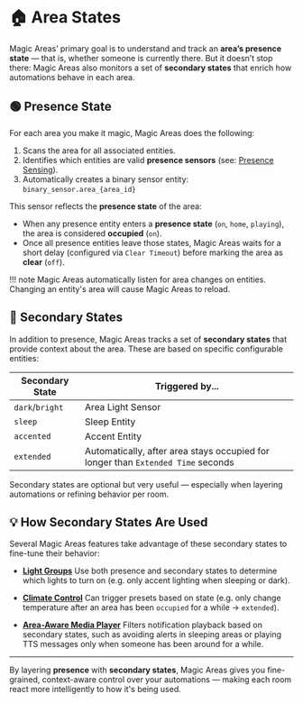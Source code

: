 # 🏠 Area States

Magic Areas’ primary goal is to understand and track an **area’s presence state** — that is, whether someone is currently there. But it doesn’t stop there: Magic Areas also monitors a set of **secondary states** that enrich how automations behave in each area.

## 🟢 Presence State

For each area you make it magic, Magic Areas does the following:

1. Scans the area for all associated entities.
2. Identifies which entities are valid **presence sensors** (see: [Presence Sensing](presence-sensing.md)).
3. Automatically creates a binary sensor entity:
   `binary_sensor.area_{area_id}`

This sensor reflects the **presence state** of the area:

- When any presence entity enters a **presence state** (`on`, `home`, `playing`), the area is considered **occupied** (`on`).
- Once all presence entities leave those states, Magic Areas waits for a short delay (configured via `Clear Timeout`) before marking the area as **clear** (`off`).

!!! note
    Magic Areas automatically listen for area changes on entities.
    Changing an entity's area will cause Magic Areas to reload.


## 🌙 Secondary States

In addition to presence, Magic Areas tracks a set of **secondary states** that provide context about the area. These are based on specific configurable entities:

| Secondary State | Triggered by...             |
|-----------------|-----------------------------|
| `dark`/`bright` | Area Light Sensor           |
| `sleep`         | Sleep Entity                |
| `accented`      | Accent Entity               |
| `extended`      | Automatically, after area stays occupied for longer than `Extended Time` seconds |

Secondary states are optional but very useful — especially when layering automations or refining behavior per room.

## 💡 How Secondary States Are Used

Several Magic Areas features take advantage of these secondary states to fine-tune their behavior:

- **[Light Groups](../features/light-groups.md)**
  Use both presence and secondary states to determine which lights to turn on (e.g. only accent lighting when sleeping or dark).

- **[Climate Control](../features/climate-control.md)**
  Can trigger presets based on state (e.g. only change temperature after an area has been `occupied` for a while → `extended`).

- **[Area-Aware Media Player](../features/area-aware-media-player.md)**
  Filters notification playback based on secondary states, such as avoiding alerts in sleeping areas or playing TTS messages only when someone has been around for a while.

---

By layering **presence** with **secondary states**, Magic Areas gives you fine-grained, context-aware control over your automations — making each room react more intelligently to how it's being used.
